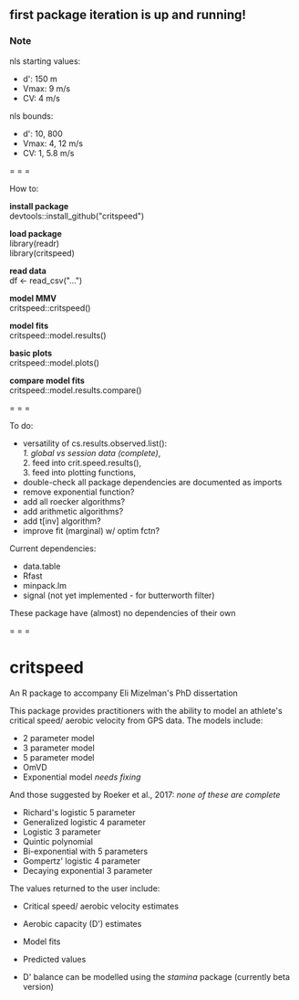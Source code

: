 ## first package iteration is up and running!

### Note

nls starting values:    
* d': 150 m    
* Vmax: 9 m/s    
* CV: 4 m/s    

nls bounds:    
* d': 10, 800    
* Vmax: 4, 12 m/s    
* CV: 1, 5.8 m/s    

= = =

How to:    

**install package**    
devtools::install_github("critspeed")

**load package**    
library(readr)    
library(critspeed)

**read data**    
df <- read_csv("...")

**model MMV**    
critspeed::critspeed()    

**model fits**    
critspeed::model.results()    

**basic plots**    
critspeed::model.plots()    

**compare model fits**    
critspeed::model.results.compare()    

= = =

To do:

* versatility of cs.results.observed.list():    
    *1. global vs session data (complete)*,    
     2. feed into crit.speed.results(),     
     3. feed into plotting functions,            
* double-check all package dependencies are documented as imports    
* remove exponential function?    
* add all roecker algorithms?    
* add arithmetic algorithms?    
* add t[inv] algorithm?    
* improve fit (marginal) w/ optim fctn?    

Current dependencies:

* data.table    
* Rfast    
* minpack.lm    
* signal (not yet implemented - for butterworth filter)    

These package have (almost) no dependencies of their own    

= = =

# critspeed
An R package to accompany Eli Mizelman's PhD dissertation


This package provides practitioners with the ability to model an athlete's critical speed/ aerobic velocity from GPS data. The models include:    
* 2 parameter model    
* 3 parameter model    
* 5 parameter model    
* OmVD    
* Exponential model *needs fixing*    

And those suggested by Roeker et al., 2017: *none of these are complete*    
* Richard's logistic 5 parameter    
* Generalized logistic 4 parameter    
* Logistic 3 parameter    
* Quintic polynomial    
* Bi-exponential with 5 parameters    
* Gompertz' logistic 4 parameter    
* Decaying exponential 3 parameter    


The values returned to the user include:    
* Critical speed/ aerobic velocity estimates    
* Aerobic capacity (D') estimates    
* Model fits    
* Predicted values    
    
* D' balance can be modelled using the *stamina* package (currently beta version)
